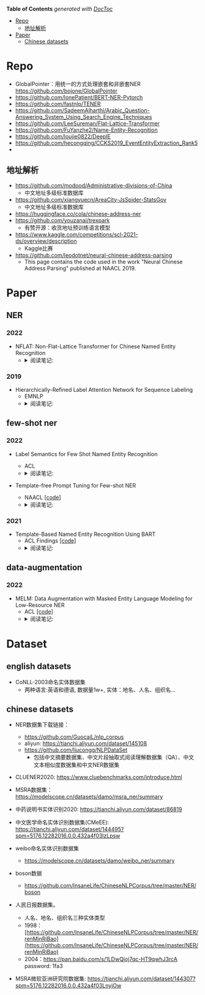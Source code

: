 <!-- START doctoc generated TOC please keep comment here to allow auto update -->
<!-- DON'T EDIT THIS SECTION, INSTEAD RE-RUN doctoc TO UPDATE -->
**Table of Contents**  *generated with [DocToc](https://github.com/thlorenz/doctoc)*

- [Repo](#repo)
  - [地址解析](#%E5%9C%B0%E5%9D%80%E8%A7%A3%E6%9E%90)
- [Paper](#paper)
  - [Chinese datasets](#chinese-datasets)

<!-- END doctoc generated TOC please keep comment here to allow auto update -->



# Repo
- GlobalPointer：用统一的方式处理嵌套和非嵌套NER https://github.com/bojone/GlobalPointer
- https://github.com/lonePatient/BERT-NER-Pytorch
- https://github.com/fastnlp/TENER
- https://github.com/SadeemAlharthi/Arabic_Question-Answering_System_Using_Search_Engine_Techniques
- https://github.com/LeeSureman/Flat-Lattice-Transformer
- https://github.com/FuYanzhe2/Name-Entity-Recognition
- https://github.com/loujie0822/DeepIE
- https://github.com/hecongqing/CCKS2019_EventEntityExtraction_Rank5
- 

## 地址解析
- https://github.com/modood/Administrative-divisions-of-China
  - 中文地址多级标准数据库
- https://github.com/xiangyuecn/AreaCity-JsSpider-StatsGov
  - 中文地址多级标准数据库
- https://huggingface.co/cola/chinese-address-ner
- https://github.com/youzanai/trexpark
  - 有赞开源：收货地址预训练语言模型
- https://www.kaggle.com/competitions/scl-2021-ds/overview/description
  - Kaggle比赛
- https://github.com/leodotnet/neural-chinese-address-parsing
  - This page contains the code used in the work "Neural Chinese Address Parsing" published at NAACL 2019.


# Paper
## NER
### 2022
- NFLAT: Non-Flat-Lattice Transformer for Chinese Named Entity Recognition
  - <details>
    <summary>阅读笔记: </summary>
    1. 提出了一种non-flat-lattice transformer结构来建模中文ner，相比flat-lattice模型，更少的计算量、占用更少的显存和支持处理更长的文本  <br>
    2. 将char embedding（原始文本）作为Q，word embedding作为K、V，基于一种InterAttention结构做attention计算。  <br>
    3. InterAttention结构：Q加上可学习的参数再与K和相对距离矩阵相乘，相对距离矩阵是char位置和word起始位置的相对位置embedding的concat，然后再进行FFN，LN等  <br>
    4. 在InterAttention结构基础上stack上几层transformer网络，使得信息进一步融合
    <img src="" align="middle" />
    </details>

### 2019
- Hierarchically-Refined Label Attention Network for Sequence Labeling
  - EMNLP 
  - <details>
    <summary>阅读笔记: </summary>
    1. 相较于CRF，LAN能够捕捉更长期的标签依赖，更快的解码速度  <br>
    2. 基于BiLSTM网络，将BILSTM的隐层输出H作为Q，label embedding作为K，V，使用多头的自注意力网络，得到的输出再cancat上input的embedding  <br>
    3. 最后直接使用自注意力得分，得到最后的输出  <br>
    <img src="" align="middle" />
    </details>

## few-shot ner
### 2022
- Label Semantics for Few Shot Named Entity Recognition
  - ACL 
  - <details>
    <summary>阅读笔记: </summary>
    1. 使用BERT双塔模型，一个BERT对文档进行encoding，另外一个BERT对label的description进行embedding（如B_PER: begin person, I_PER:inside person）  <br>
    2. label description的embedding方式：使用cls的embedding，使用引入上下文的label embedding（person is very good at playing basketball，然后获取person的embedding）  <br>
    3. 使用dot product计算token embedding和label description embedding的相似度  <br>
    <img src="" align="middle" />
    </details>

- Template-free Prompt Tuning for Few-shot NER
  - NAACL  [[code]]()
  - <details>
    <summary>阅读笔记: </summary>
    1. 使用预训练语言模型的单词预测范式来预测实体对应的label word，非实体部分预测是其本身  <br>
    2. label word是通过class标签映射过去的word集合，比如PER：John，Steve，POS：china，japan等  <br>
    3. label word的构建：通过知识库和远程监督的方法构造伪数据集，使用预训练模型获取topn的实体，然后基于统计和LM获取的实体构建label word  <br>
    <img src="" align="middle" />
    </details>

### 2021
- Template-Based Named Entity Recognition Using BART
  - ACL Findings  [[code]](https://github.com/Nealcly/templateNER)
  - <details>
    <summary>阅读笔记: </summary>
    1. 将source文本作为encoder的输入，构建template，并输入实体span和相应的label，作为decoder的target文本  <br>
    2. 推理时，使用BART模型对所有候选实体构成的target文本进行打分，使用最高得分作为实体的标注结果  <br>
    3. 训练：领域内，标签不均衡的情况；领域迁移，先在其他领域的丰富数据上训练，然后在少样本领域数据上fitune <br>
    4. 4. 持续学习的能力
    <img src="./assets/templateNER.png" align="middle" />
    </details>

## data-augmentation
### 2022
- MELM: Data Augmentation with Masked Entity Language Modeling for Low-Resource NER
  - ACL  [[code]](https://github.com/RandyZhouRan/MELM/)
  - <details>
    <summary>阅读笔记: </summary>
    1. 提出了一种低资源下NER任务的数据增强方法  <br>
    2. 对实体进行mask，并对实体的每个token的首尾添加label，label的embedding使用标签文本的embedding结果，目的是为了是模型生成类别属于改标签的实体  <br>
    3. 基于2中的数据进行模型的预训练，预训练只对实体的token进行mask，并应用了一种基于高斯概率分布的mask策略  <br>
    4. 用只使用了原始数据集训练的模型对增强好的数据进行过滤，保留预测label和gt label相同的数据集
    <img src="" align="middle" />
    </details>


# Dataset
## english datasets

- CoNLL-2003命名实体数据集
  - 两种语言:英语和德语, 数据量1w+, 实体：地名、人名、组织名...


## chinese datasets

- NER数据集下载链接：
  - https://github.com/GuocaiL/nlp_corpus
  - aliyun: https://tianchi.aliyun.com/dataset/145108
  - https://github.com/liucongg/NLPDataSet
    - 包括中文摘要数据集、中文片段抽取式阅读理解数据集（QA）、中文文本相似度数据集和中文NER数据集

- CLUENER2020: https://www.cluebenchmarks.com/introduce.html
- MSRA数据集：https://modelscope.cn/datasets/damo/msra_ner/summary
- 中药说明书实体识别2020: https://tianchi.aliyun.com/dataset/86819
- 中文医学命名实体识别数据集(CMeEE): https://tianchi.aliyun.com/dataset/144495?spm=5176.12282016.0.0.432a4f03lzLpsw
- weibo命名实体识别数据集
  - https://modelscope.cn/datasets/damo/weibo_ner/summary
- boson数据
  - https://github.com/InsaneLife/ChineseNLPCorpus/tree/master/NER/boson
- 人民日报数据集。
  - 人名、地名、组织名三种实体类型 
  - 1998：[https://github.com/InsaneLife/ChineseNLPCorpus/tree/master/NER/renMinRiBao](https://github.com/InsaneLife/ChineseNLPCorpus/tree/master/NER/renMinRiBao) 
  - 2004：https://pan.baidu.com/s/1LDwQjoj7qc-HT9qwhJ3rcA password: 1fa3
- MSRA微软亚洲研究院数据集: https://tianchi.aliyun.com/dataset/144307?spm=5176.12282016.0.0.432a4f03LnyjOw